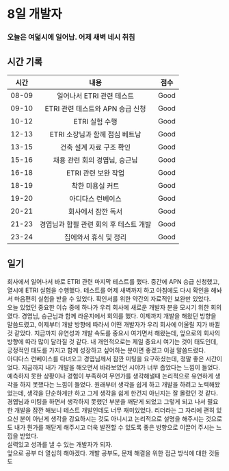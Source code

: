# 8일 개발자

### 오늘은 여덟시에 일어남. 어제 새벽 네시 취침

## 시간 기록 
|시간|내용|점수|
|:-:|:-:|:-:|
|08-09|일어나서 ETRI 관련 테스트|Good|
|09-10|ETRI 관련 테스트와 APN 승급 신청|Good|
|10-12|ETRI 실험 수행|Good|
|12-13|ETRI 소장님과 함께 점심 베트남|Good|
|13-15|건축 설계 자료 구조 확인|Good|
|15-16|채용 관련 회의 경엽님, 승근님|Good|
|16-18|ETRI 관련 보완 작업|Good|
|18-19|착한 미용실 커트|Good|
|19-20|아디다스 런베이스|Good|
|20-21|회사에서 잠깐 독서|Good|
|21-23|경엽님과 합필 관련 회의 후 테스트 개발|Good|
|23-24|집에와서 휴식 및 정리|Good|

## 일기
회사에서 일어나서 바로 ETRI 관련 마지막 테스트를 했다. 중간에 APN 승급 신청했고, 열시에 ETRI 실험을 수행했다. 테스트를 어제 새벽까지 하고 아침에도 다시 확인을 해놔서 마음편히 실험을 받을 수 있었다. 확인서를 위한 약간의 자료적인 보완만 있었다.  
오늘 있었던 중요한 이슈 중에 하나가 우리 회사에 새로운 개발자 분을 모시기 위한 회의였다. 경엽님, 승근님과 함께 라운지에서 회의를 했다. 이제까지 개발을 해왔던 방향을 말씀드렸고, 이제부터 개발 방향에 따라서 어떤 개발자가 우리 회사에 어울릴 지가 바뀔 것 같았다. 지금까지 유연성과 개발 속도를 중요시 여기면서 해왔는데, 앞으로의 회사의 방향에 따라 많이 달라질 것 같다. 내 개인적으로는 제일 중요시 여기는 것이 태도인데, 긍정적인 태도를 가지고 함께 성장하고 싶어하는 분이면 좋겠고 이걸 말씀드렸다.  
아디다스 런베이스를 다녀오고 경엽님께서 잠깐 미팅을 요구하셨는데, 정말 좋은 시간이었다. 지금까지 내가 개발을 해오면서 바라보았던 시야가 너무 좁았다는 느낌이 들었다. 예측하지 못한 상황이나 경험이 부족하여 무언가를 생각해낼때 논리적으로 유연하게 생각을 하지 못했다는 느낌이 들었다. 원래부터 생각을 쉽게 하고 개발을 하려고 노력해왔었는데, 생각을 단순하게만 하고 그게 생각을 쉽게 한건지 아닌지는 잘 몰랐던 것 같다. 경엽님과 미팅을 하면서 생각하지 못했던 부분을 깨닫게 되었고 그렇게 되고 나서 필요한 개발을 잠깐 해보니 테스트 개발인데도 너무 재미있었다. 리더라는 그 자리에 괜히 있으신 분이 아닌게 생각을 강요하시는 것도 아니시고 논리적으로 설명을 해주시는 것으로도 내가 뭔가를 깨닫게 해주시고 더욱 발전할 수 있도록 좋은 방향으로 이끌어 주시는 느낌을 받았다.  
실력있고 성과를 낼 수 있는 개발자가 되자.  
앞으로 공부 더 열심히 해야겠다. 개발 공부도, 문제 해결을 위한 접근 방식에 대한 것들도